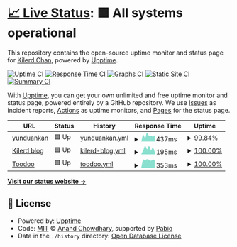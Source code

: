 # [📈 Live Status](https://kilerd.github.io/upptime): <!--live status--> **🟩 All systems operational**

This repository contains the open-source uptime monitor and status page for [Kilerd Chan](http://www.kilerd.me), powered by [Upptime](https://github.com/upptime/upptime).

[![Uptime CI](https://github.com/kilerd/upptime/workflows/Uptime%20CI/badge.svg)](https://github.com/kilerd/upptime/actions?query=workflow%3A%22Uptime+CI%22)
[![Response Time CI](https://github.com/kilerd/upptime/workflows/Response%20Time%20CI/badge.svg)](https://github.com/kilerd/upptime/actions?query=workflow%3A%22Response+Time+CI%22)
[![Graphs CI](https://github.com/kilerd/upptime/workflows/Graphs%20CI/badge.svg)](https://github.com/kilerd/upptime/actions?query=workflow%3A%22Graphs+CI%22)
[![Static Site CI](https://github.com/kilerd/upptime/workflows/Static%20Site%20CI/badge.svg)](https://github.com/kilerd/upptime/actions?query=workflow%3A%22Static+Site+CI%22)
[![Summary CI](https://github.com/kilerd/upptime/workflows/Summary%20CI/badge.svg)](https://github.com/kilerd/upptime/actions?query=workflow%3A%22Summary+CI%22)

With [Upptime](https://upptime.js.org), you can get your own unlimited and free uptime monitor and status page, powered entirely by a GitHub repository. We use [Issues](https://github.com/kilerd/upptime/issues) as incident reports, [Actions](https://github.com/kilerd/upptime/actions) as uptime monitors, and [Pages](https://kilerd.github.io/upptime) for the status page.

<!--start: status pages-->
<!-- This summary is generated by Upptime (https://github.com/upptime/upptime) -->
<!-- Do not edit this manually, your changes will be overwritten -->
<!-- prettier-ignore -->
| URL | Status | History | Response Time | Uptime |
| --- | ------ | ------- | ------------- | ------ |
| <img alt="" src="https://icons.duckduckgo.com/ip3/www.yunduankan.com.ico" height="13"> [yunduankan](https://www.yunduankan.com) | 🟩 Up | [yunduankan.yml](https://github.com/Kilerd/uptime/commits/HEAD/history/yunduankan.yml) | <details><summary><img alt="Response time graph" src="./graphs/yunduankan/response-time-week.png" height="20"> 437ms</summary><br><a href="https://kilerd.github.io/uptime/history/yunduankan"><img alt="Response time 8372" src="https://img.shields.io/endpoint?url=https%3A%2F%2Fraw.githubusercontent.com%2FKilerd%2Fuptime%2FHEAD%2Fapi%2Fyunduankan%2Fresponse-time.json"></a><br><a href="https://kilerd.github.io/uptime/history/yunduankan"><img alt="24-hour response time 391" src="https://img.shields.io/endpoint?url=https%3A%2F%2Fraw.githubusercontent.com%2FKilerd%2Fuptime%2FHEAD%2Fapi%2Fyunduankan%2Fresponse-time-day.json"></a><br><a href="https://kilerd.github.io/uptime/history/yunduankan"><img alt="7-day response time 437" src="https://img.shields.io/endpoint?url=https%3A%2F%2Fraw.githubusercontent.com%2FKilerd%2Fuptime%2FHEAD%2Fapi%2Fyunduankan%2Fresponse-time-week.json"></a><br><a href="https://kilerd.github.io/uptime/history/yunduankan"><img alt="30-day response time 2036" src="https://img.shields.io/endpoint?url=https%3A%2F%2Fraw.githubusercontent.com%2FKilerd%2Fuptime%2FHEAD%2Fapi%2Fyunduankan%2Fresponse-time-month.json"></a><br><a href="https://kilerd.github.io/uptime/history/yunduankan"><img alt="1-year response time 8372" src="https://img.shields.io/endpoint?url=https%3A%2F%2Fraw.githubusercontent.com%2FKilerd%2Fuptime%2FHEAD%2Fapi%2Fyunduankan%2Fresponse-time-year.json"></a></details> | <details><summary><a href="https://kilerd.github.io/uptime/history/yunduankan">99.84%</a></summary><a href="https://kilerd.github.io/uptime/history/yunduankan"><img alt="All-time uptime 29.95%" src="https://img.shields.io/endpoint?url=https%3A%2F%2Fraw.githubusercontent.com%2FKilerd%2Fuptime%2FHEAD%2Fapi%2Fyunduankan%2Fuptime.json"></a><br><a href="https://kilerd.github.io/uptime/history/yunduankan"><img alt="24-hour uptime 98.87%" src="https://img.shields.io/endpoint?url=https%3A%2F%2Fraw.githubusercontent.com%2FKilerd%2Fuptime%2FHEAD%2Fapi%2Fyunduankan%2Fuptime-day.json"></a><br><a href="https://kilerd.github.io/uptime/history/yunduankan"><img alt="7-day uptime 99.84%" src="https://img.shields.io/endpoint?url=https%3A%2F%2Fraw.githubusercontent.com%2FKilerd%2Fuptime%2FHEAD%2Fapi%2Fyunduankan%2Fuptime-week.json"></a><br><a href="https://kilerd.github.io/uptime/history/yunduankan"><img alt="30-day uptime 99.51%" src="https://img.shields.io/endpoint?url=https%3A%2F%2Fraw.githubusercontent.com%2FKilerd%2Fuptime%2FHEAD%2Fapi%2Fyunduankan%2Fuptime-month.json"></a><br><a href="https://kilerd.github.io/uptime/history/yunduankan"><img alt="1-year uptime 29.95%" src="https://img.shields.io/endpoint?url=https%3A%2F%2Fraw.githubusercontent.com%2FKilerd%2Fuptime%2FHEAD%2Fapi%2Fyunduankan%2Fuptime-year.json"></a></details>
| <img alt="" src="https://icons.duckduckgo.com/ip3/www.kilerd.me.ico" height="13"> [Kilerd blog](https://www.kilerd.me) | 🟩 Up | [kilerd-blog.yml](https://github.com/Kilerd/uptime/commits/HEAD/history/kilerd-blog.yml) | <details><summary><img alt="Response time graph" src="./graphs/kilerd-blog/response-time-week.png" height="20"> 195ms</summary><br><a href="https://kilerd.github.io/uptime/history/kilerd-blog"><img alt="Response time 235" src="https://img.shields.io/endpoint?url=https%3A%2F%2Fraw.githubusercontent.com%2FKilerd%2Fuptime%2FHEAD%2Fapi%2Fkilerd-blog%2Fresponse-time.json"></a><br><a href="https://kilerd.github.io/uptime/history/kilerd-blog"><img alt="24-hour response time 214" src="https://img.shields.io/endpoint?url=https%3A%2F%2Fraw.githubusercontent.com%2FKilerd%2Fuptime%2FHEAD%2Fapi%2Fkilerd-blog%2Fresponse-time-day.json"></a><br><a href="https://kilerd.github.io/uptime/history/kilerd-blog"><img alt="7-day response time 195" src="https://img.shields.io/endpoint?url=https%3A%2F%2Fraw.githubusercontent.com%2FKilerd%2Fuptime%2FHEAD%2Fapi%2Fkilerd-blog%2Fresponse-time-week.json"></a><br><a href="https://kilerd.github.io/uptime/history/kilerd-blog"><img alt="30-day response time 363" src="https://img.shields.io/endpoint?url=https%3A%2F%2Fraw.githubusercontent.com%2FKilerd%2Fuptime%2FHEAD%2Fapi%2Fkilerd-blog%2Fresponse-time-month.json"></a><br><a href="https://kilerd.github.io/uptime/history/kilerd-blog"><img alt="1-year response time 235" src="https://img.shields.io/endpoint?url=https%3A%2F%2Fraw.githubusercontent.com%2FKilerd%2Fuptime%2FHEAD%2Fapi%2Fkilerd-blog%2Fresponse-time-year.json"></a></details> | <details><summary><a href="https://kilerd.github.io/uptime/history/kilerd-blog">100.00%</a></summary><a href="https://kilerd.github.io/uptime/history/kilerd-blog"><img alt="All-time uptime 100.00%" src="https://img.shields.io/endpoint?url=https%3A%2F%2Fraw.githubusercontent.com%2FKilerd%2Fuptime%2FHEAD%2Fapi%2Fkilerd-blog%2Fuptime.json"></a><br><a href="https://kilerd.github.io/uptime/history/kilerd-blog"><img alt="24-hour uptime 100.00%" src="https://img.shields.io/endpoint?url=https%3A%2F%2Fraw.githubusercontent.com%2FKilerd%2Fuptime%2FHEAD%2Fapi%2Fkilerd-blog%2Fuptime-day.json"></a><br><a href="https://kilerd.github.io/uptime/history/kilerd-blog"><img alt="7-day uptime 100.00%" src="https://img.shields.io/endpoint?url=https%3A%2F%2Fraw.githubusercontent.com%2FKilerd%2Fuptime%2FHEAD%2Fapi%2Fkilerd-blog%2Fuptime-week.json"></a><br><a href="https://kilerd.github.io/uptime/history/kilerd-blog"><img alt="30-day uptime 100.00%" src="https://img.shields.io/endpoint?url=https%3A%2F%2Fraw.githubusercontent.com%2FKilerd%2Fuptime%2FHEAD%2Fapi%2Fkilerd-blog%2Fuptime-month.json"></a><br><a href="https://kilerd.github.io/uptime/history/kilerd-blog"><img alt="1-year uptime 100.00%" src="https://img.shields.io/endpoint?url=https%3A%2F%2Fraw.githubusercontent.com%2FKilerd%2Fuptime%2FHEAD%2Fapi%2Fkilerd-blog%2Fuptime-year.json"></a></details>
| <img alt="" src="https://icons.duckduckgo.com/ip3/www.toodoo.top.ico" height="13"> [Toodoo](https://www.toodoo.top) | 🟩 Up | [toodoo.yml](https://github.com/Kilerd/uptime/commits/HEAD/history/toodoo.yml) | <details><summary><img alt="Response time graph" src="./graphs/toodoo/response-time-week.png" height="20"> 353ms</summary><br><a href="https://kilerd.github.io/uptime/history/toodoo"><img alt="Response time 428" src="https://img.shields.io/endpoint?url=https%3A%2F%2Fraw.githubusercontent.com%2FKilerd%2Fuptime%2FHEAD%2Fapi%2Ftoodoo%2Fresponse-time.json"></a><br><a href="https://kilerd.github.io/uptime/history/toodoo"><img alt="24-hour response time 399" src="https://img.shields.io/endpoint?url=https%3A%2F%2Fraw.githubusercontent.com%2FKilerd%2Fuptime%2FHEAD%2Fapi%2Ftoodoo%2Fresponse-time-day.json"></a><br><a href="https://kilerd.github.io/uptime/history/toodoo"><img alt="7-day response time 353" src="https://img.shields.io/endpoint?url=https%3A%2F%2Fraw.githubusercontent.com%2FKilerd%2Fuptime%2FHEAD%2Fapi%2Ftoodoo%2Fresponse-time-week.json"></a><br><a href="https://kilerd.github.io/uptime/history/toodoo"><img alt="30-day response time 357" src="https://img.shields.io/endpoint?url=https%3A%2F%2Fraw.githubusercontent.com%2FKilerd%2Fuptime%2FHEAD%2Fapi%2Ftoodoo%2Fresponse-time-month.json"></a><br><a href="https://kilerd.github.io/uptime/history/toodoo"><img alt="1-year response time 428" src="https://img.shields.io/endpoint?url=https%3A%2F%2Fraw.githubusercontent.com%2FKilerd%2Fuptime%2FHEAD%2Fapi%2Ftoodoo%2Fresponse-time-year.json"></a></details> | <details><summary><a href="https://kilerd.github.io/uptime/history/toodoo">100.00%</a></summary><a href="https://kilerd.github.io/uptime/history/toodoo"><img alt="All-time uptime 98.53%" src="https://img.shields.io/endpoint?url=https%3A%2F%2Fraw.githubusercontent.com%2FKilerd%2Fuptime%2FHEAD%2Fapi%2Ftoodoo%2Fuptime.json"></a><br><a href="https://kilerd.github.io/uptime/history/toodoo"><img alt="24-hour uptime 100.00%" src="https://img.shields.io/endpoint?url=https%3A%2F%2Fraw.githubusercontent.com%2FKilerd%2Fuptime%2FHEAD%2Fapi%2Ftoodoo%2Fuptime-day.json"></a><br><a href="https://kilerd.github.io/uptime/history/toodoo"><img alt="7-day uptime 100.00%" src="https://img.shields.io/endpoint?url=https%3A%2F%2Fraw.githubusercontent.com%2FKilerd%2Fuptime%2FHEAD%2Fapi%2Ftoodoo%2Fuptime-week.json"></a><br><a href="https://kilerd.github.io/uptime/history/toodoo"><img alt="30-day uptime 100.00%" src="https://img.shields.io/endpoint?url=https%3A%2F%2Fraw.githubusercontent.com%2FKilerd%2Fuptime%2FHEAD%2Fapi%2Ftoodoo%2Fuptime-month.json"></a><br><a href="https://kilerd.github.io/uptime/history/toodoo"><img alt="1-year uptime 98.53%" src="https://img.shields.io/endpoint?url=https%3A%2F%2Fraw.githubusercontent.com%2FKilerd%2Fuptime%2FHEAD%2Fapi%2Ftoodoo%2Fuptime-year.json"></a></details>

<!--end: status pages-->

[**Visit our status website →**](https://kilerd.github.io/upptime)

## 📄 License

- Powered by: [Upptime](https://github.com/upptime/upptime)
- Code: [MIT](./LICENSE) © [Anand Chowdhary](https://anandchowdhary.com), supported by [Pabio](https://pabio.com)
- Data in the `./history` directory: [Open Database License](https://opendatacommons.org/licenses/odbl/1-0/)
